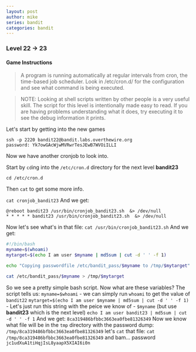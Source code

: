 ```yaml
---
layout: post
author: mike
series: bandit
categories: bandit 
---
```

### Level 22 -> 23
#### Game Instructions
> A program is running automatically at regular intervals from cron, the time-based job scheduler. Look in /etc/cron.d/ for the configuration and see what command is being executed.

> NOTE: Looking at shell scripts written by other people is a very useful skill. The script for this level is intentionally made easy to read. If you are having problems understanding what it does, try executing it to see the debug information it prints.

Let's start by getting into the new games
```
ssh -p 2220 bandit22@bandit.labs.overthewire.org
password: Yk7owGAcWjwMVRwrTesJEwB7WVOiILLI
```

Now we have another cronjob to look into.

Start by `cd`ing into the `/etc/cron.d` directory for the next level **bandit23**

`cd /etc/cron.d`

Then `cat` to get some more info.

`cat cronjob_bandit23`
And we get:
```
@reboot bandit23 /usr/bin/cronjob_bandit23.sh  &> /dev/null
* * * * * bandit23 /usr/bin/cronjob_bandit23.sh  &> /dev/null
```
Now let's see what's in that file:
`cat /usr/bin/cronjob_bandit23.sh`
And we get:
```bash
#!/bin/bash
myname=$(whoami)
mytarget=$(echo I am user $myname | md5sum | cut -d ' ' -f 1)

echo "Copying passwordfile /etc/bandit_pass/$myname to /tmp/$mytarget"

cat /etc/bandit_pass/$myname > /tmp/$mytarget
```
So we see a pretty simple bash script. Now what are these variables? The script tells us:
`myname=$whoami` - we can simply run `whoami` to get the value of `bandit22`
`mytarget=$(echo I am user $myname | md5sum | cut -d ' ' -f 1)` - Let's just run this string with the peice we know of - `$myname` (but use **bandit23** which is the next level)
`echo I am user bandit23 | md5sum | cut -d ' ' -f 1`
And we get:
`8ca319486bfbbc3663ea0fbe81326349`
Now we know what file will be in the `tmp` directory with the password dump:
`/tmp/8ca319486bfbbc3663ea0fbe81326349` let's `cat` that file:
`cat /tmp/8ca319486bfbbc3663ea0fbe81326349` and bam... password
`jc1udXuA1tiHqjIsL8yaapX5XIAI6i0n`
